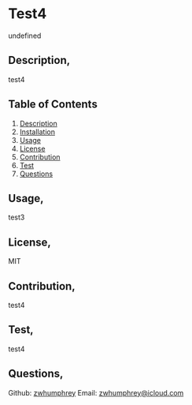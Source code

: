 # Test4
  undefined
## Description,
test4
## Table of Contents
1. [Description](#description)
2. [Installation](#installation)
3. [Usage](#usage)
4. [License](#license)
5. [Contribution](#contribution)
6. [Test](#test)
7. [Questions](#questions)

## Usage,
test3
## License,
MIT
## Contribution,
test4
## Test,
test4
## Questions,
Github: [zwhumphrey](https://github.com/zwhumphrey)
Email: [zwhumphrey@icloud.com](mailto:user@example.com)
